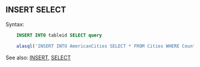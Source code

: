 ## INSERT SELECT

Syntax:
```sql
    INSERT INTO tableid SELECT query
```

```js
    alasql('INSERT INTO AmericanCities SELECT * FROM Cities WHERE Country = "America"');
```

See also: [INSERT](Insert), [SELECT](Select)